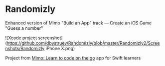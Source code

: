 # Randomizly
Enhanced version of Mimo "Build an App" track — Create an iOS Game "Guess a number"

![Xcode project screenshot](https://github.com/dbystruev/Randomizly/blob/master/Randomizly2/Screenshots/Randomizly iPhone X.png)

Project from [Mimo: Learn to code on the go](https://github.com/dbystruev/Randomizly/blob/master/Randomizly2/Screenshots/Randomizly%20iPhone%20X.png?raw=true) app for Swift learners

